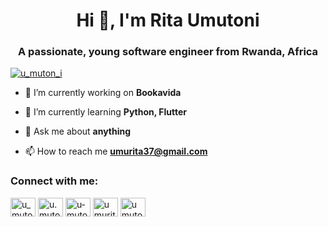 <h1 align="center">Hi 👋, I'm Rita Umutoni</h1>
<h3 align="center">A passionate, young software engineer from Rwanda, Africa</h3>

<p align="left"> <a href="https://twitter.com/u_muton_i" target="blank"><img src="https://img.shields.io/twitter/follow/u_muton_i?logo=twitter&style=for-the-badge" alt="u_muton_i" /></a> </p>

- 🔭 I’m currently working on **Bookavida**

- 🌱 I’m currently learning **Python, Flutter**

- 💬 Ask me about **anything**

- 📫 How to reach me **umurita37@gmail.com**

<h3 align="left">Connect with me:</h3>
<p align="left">
<a href="https://twitter.com/u_muton_i" target="blank"><img align="center" src="https://raw.githubusercontent.com/rahuldkjain/github-profile-readme-generator/master/src/images/icons/Social/twitter.svg" alt="u_muton_i" height="30" width="40" /></a>
<a href="https://instagram.com/u.muton.i" target="blank"><img align="center" src="https://raw.githubusercontent.com/rahuldkjain/github-profile-readme-generator/master/src/images/icons/Social/instagram.svg" alt="u.muton.i" height="30" width="40" /></a>
<a href="https://dribbble.com/u-muton-i" target="blank"><img align="center" src="https://raw.githubusercontent.com/rahuldkjain/github-profile-readme-generator/master/src/images/icons/Social/dribbble.svg" alt="u-muton-i" height="30" width="40" /></a>
<a href="https://www.hackerrank.com/umurita37" target="blank"><img align="center" src="https://raw.githubusercontent.com/rahuldkjain/github-profile-readme-generator/master/src/images/icons/Social/hackerrank.svg" alt="umurita37" height="30" width="40" /></a>
<a href="https://www.leetcode.com/umutoni-rita" target="blank"><img align="center" src="https://raw.githubusercontent.com/rahuldkjain/github-profile-readme-generator/master/src/images/icons/Social/leet-code.svg" alt="umutoni-rita" height="30" width="40" /></a>
</p>


